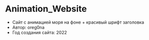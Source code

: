 # Animation_Website

- Сайт с анимацией моря на фоне + красивый шрифт заголовка
- Автор: oreg0na
- Год создания сайта: 2022
